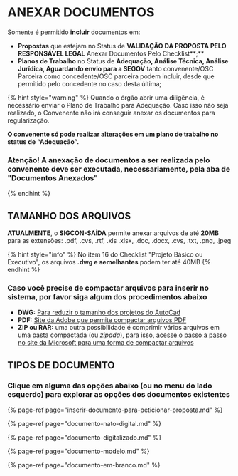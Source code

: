 # ANEXAR DOCUMENTOS

Somente é permitido **incluir** documentos em: 

* **Propostas** que estejam no Status de **VALIDAÇÃO DA PROPOSTA PELO RESPONSÁVEL LEGAL** Anexar Documentos Pelo Checklist**;**
* **Planos de Trabalho** no Status de **Adequação, Análise Técnica, Análise Jurídica, Aguardando envio para a SEGOV** tanto convenente/OSC Parceira como concedente/OSC parceira podem incluir, desde que permitido pelo concedente no caso desta última;

{% hint style="warning" %}
Quando o órgão abrir uma diligência, é necessário enviar o Plano de Trabalho para Adequação. Caso isso não seja realizado, o Convenente não irá conseguir anexar os documentos para regularização. 

**O convenente só pode realizar alterações em um plano de trabalho no status de “Adequação”.**

### Atenção! A anexação de documentos a ser realizada pelo convenente deve ser executada, necessariamente, pela aba de "Documentos Anexados" 
{% endhint %}

## TAMANHO DOS ARQUIVOS

**ATUALMENTE**, o **SIGCON-SAÍDA** permite anexar arquivos de até **20MB** para as extensões: .pdf, .cvs, .rtf, .xls .xlsx, .doc, .docx, .cvs, .txt, .png, .jpeg

{% hint style="info" %}
No item 16 do Checklist "Projeto Básico ou Executivo", os arquivos **.dwg e semelhantes** podem ter até 40MB
{% endhint %}

### Caso você precise de compactar arquivos para inserir no sistema, por favor siga algum dos procedimentos abaixo

* **DWG:** [Para reduzir o tamanho dos projetos do AutoCad](https://knowledge.autodesk.com/pt-br/support/autocad/troubleshooting/caas/sfdcarticles/sfdcarticles/PTB/how-to-reduce-the-size-of-a-dwg-file-in-autocad.html)
* **PDF:** [Site da Adobe que permite compactar arquivos PDF](https://www.adobe.com/br/acrobat/online/compress-pdf.html)
* **ZIP ou RAR:** uma outra possibilidade é comprimir vários arquivos em uma pasta compactada \(ou _zipada_\), para isso, [acesse o passo a passo no site da Microsoft para uma forma de compactar arquivos](https://support.microsoft.com/pt-br/windows/compactar-e-descompactar-arquivos-8d28fa72-f2f9-712f-67df-f80cf89fd4e5#:~:text=Para%20compactar%20%28zipar%29%20um%20arquivo%20ou%20uma%20pasta&text=Pressione%20e%20segure%20%28ou%20clique,%C3%A9%20criada%20no%20mesmo%20local.)

## TIPOS DE DOCUMENTO 

### Clique em alguma das opções abaixo \(ou no menu do lado esquerdo\) para explorar as opções dos documentos existentes

{% page-ref page="inserir-documento-para-peticionar-proposta.md" %}

{% page-ref page="documento-nato-digital.md" %}

{% page-ref page="documento-digitalizado.md" %}

{% page-ref page="documento-modelo.md" %}

{% page-ref page="documento-em-branco.md" %}



